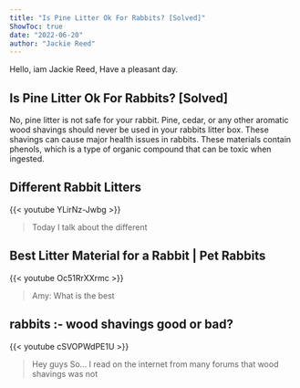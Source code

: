 ```yaml
---
title: "Is Pine Litter Ok For Rabbits? [Solved]"
ShowToc: true 
date: "2022-06-20"
author: "Jackie Reed" 
---
```


Hello, iam Jackie Reed, Have a pleasant day.
## Is Pine Litter Ok For Rabbits? [Solved]
No, pine litter is not safe for your rabbit. Pine, cedar, or any other aromatic wood shavings should never be used in your rabbits litter box. These shavings can cause major health issues in rabbits. These materials contain phenols, which is a type of organic compound that can be toxic when ingested.

## Different Rabbit Litters
{{< youtube YLirNz-Jwbg >}}
>Today I talk about the different 

## Best Litter Material for a Rabbit | Pet Rabbits
{{< youtube Oc51RrXXrmc >}}
>Amy: What is the best 

## rabbits :- wood shavings good or bad?
{{< youtube cSVOPWdPE1U >}}
>Hey guys So... I read on the internet from many forums that wood shavings was not 

